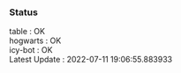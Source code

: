 ### Status


table : OK  
hogwarts : OK  
icy-bot : OK  
Latest Update : 2022-07-11 19:06:55.883933
